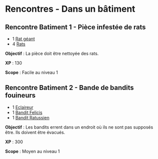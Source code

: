 # Rencontres - Dans un bâtiment

## Rencontre Batiment 1 - Pièce infestée de rats
* 1 [Rat géant](../STAT_BLOCKS/ANIMAUX/Rat.md#rat-géant)
* 4 [Rats](../STAT_BLOCKS/ANIMAUX/Rat.md#rat)

**Objectif** : La pièce doit être nettoyée des rats.

**XP** : 130

**Scope** : Facile au niveau 1

## Rencontre Batiment 2 - Bande de bandits fouineurs
* 1 [Eclaireur](../STAT_BLOCKS/CLASS/Eclaireur.md#eclaireur)
* 1 [Bandit Felicis](../STAT_BLOCKS/CLASS/Bandit.md#bandit-felicis)
* 1 [Bandit Ratussien](../STAT_BLOCKS/CLASS/Bandit.md#bandit-ratussien)

**Objectif** : Les bandits errent dans un endroit où ils ne sont pas supposés être. Ils doivent être évacués.

**XP** : 300

**Scope** : Moyen au niveau 1